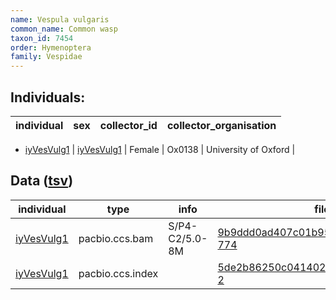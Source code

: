 ```yaml
---
name: Vespula vulgaris
common_name: Common wasp
taxon_id: 7454
order: Hymenoptera
family: Vespidae
---
```


## Individuals:

| individual | sex | collector_id | collector_organisation |
| ---------- | --- | ------------ | ---------------------- |
  * [iyVesVulg1](iyVesVulg1.md)
| [iyVesVulg1](iyVesVulg1.md) | Female | Ox0138 | University of Oxford |

## Data ([tsv](Vespula_vulgaris_data.tsv))

| individual | type | info | file |
| ---------- | ---- | ---- | ---- |
| [iyVesVulg1](iyVesVulg1.md) | pacbio.ccs.bam | S/P4-C2/5.0-8M | [9b9ddd0ad407c01b95e268a5595ff833-774](https://darwin.cog.sanger.ac.uk/insects/Vespula_vulgaris/iyVesVulg1/genomic_data/pacbio/m64097_200129_173235.ccs.bam) |
| [iyVesVulg1](iyVesVulg1.md) | pacbio.ccs.index |  | [5de2b86250c041402bab812a209e6182-2](https://darwin.cog.sanger.ac.uk/insects/Vespula_vulgaris/iyVesVulg1/genomic_data/pacbio/m64097_200129_173235.ccs.bam.pbi) |
